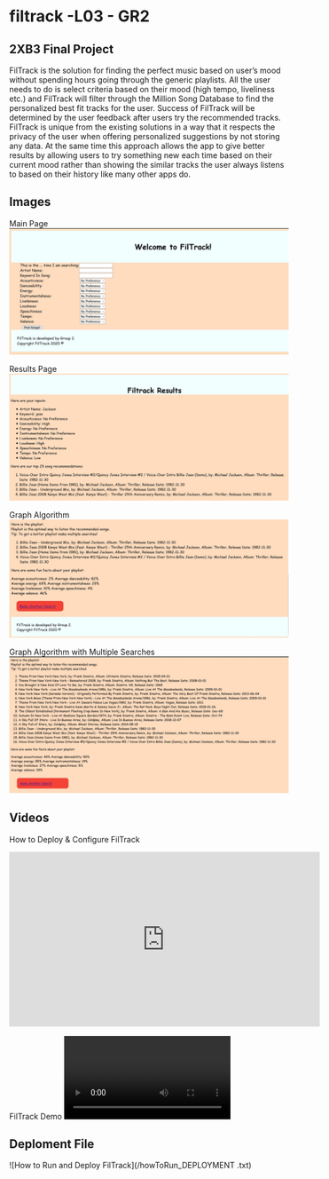 # filtrack -L03 - GR2

## 2XB3 Final Project

FilTrack is the solution for finding the perfect music based on user’s mood without spending hours going through the generic playlists. All the user needs to do is select criteria based on their mood (high tempo, liveliness etc.) and FilTrack will filter through the Million Song Database to find the personalized best fit tracks for the user. Success of FilTrack will be determined by the user feedback after users try the recommended tracks. FilTrack is unique from the existing solutions in a way that it respects the privacy of the user when offering personalized suggestions by not storing any data. At the same time this approach allows the app to give better results by allowing users to try something new each time based on their current mood rather than showing the similar tracks the user always listens to based on their history like many other apps do.

## Images

Main Page
![Main Page](/FilTrack_Main_Page.jpg)

Results Page
![Results Page](/FilTrack_Results_Page.jpg)

Graph Algorithm
![Graph1](/FilTrack_Graph_Algorithm_Suggestions.jpg)

Graph Algorithm with Multiple Searches
![Graph2](/FilTrack_Graph_Algorithm_Suggestions_Multiple_Searches.jpg)

## Videos

How to Deploy & Configure FilTrack
<iframe width="560" height="315"
src=https://youtu.be/82u8ng76lRs" frameborder="0" allowfullscreen></iframe>

FilTrack Demo
![Demo](/FilTrack_Working_Demo.mp4)

## Deploment File

![How to Run and Deploy FilTrack](/howToRun_DEPLOYMENT .txt)
